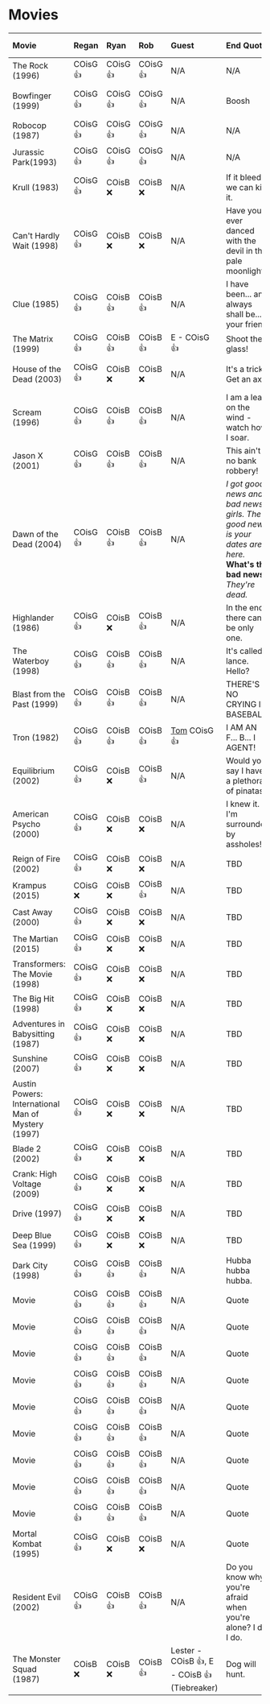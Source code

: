 # Movies

| Movie | Regan | Ryan | Rob | Guest | End Quote | End Quote Origin |
| :-- | :-- | :-- | :-- | :-- | :-- | :-- |
| The Rock (1996) | COisG 👍 | COisG 👍 | COisG 👍 | N/A | N/A | N/A |
| Bowfinger (1999) | COisG 👍 | COisG 👍 | COisG 👍 | N/A | Boosh | [Frisky Dingo (2006)](https://en.wikipedia.org/wiki/Frisky_Dingo) |
| Robocop (1987) | COisG 👍 | COisG 👍 | COisG 👍 | N/A | N/A | N/A |
| Jurassic Park(1993) | COisG 👍 | COisG 👍 | COisG 👍 | N/A | N/A | N/A |
| Krull (1983) | COisG 👍 | COisB ❌ | COisB ❌ | N/A | If it bleeds, we can kill it. | [Predator (1987)](<https://en.wikipedia.org/wiki/Predator_(film)>) |
| Can't Hardly Wait (1998) | COisG 👍 | COisB ❌ | COisB ❌ | N/A | Have you ever danced with the devil in the pale moonlight? | [Batman (1989)](<https://en.wikipedia.org/wiki/Batman_(1989_film)>) |
| Clue (1985) | COisG 👍 | COisB 👍 | COisB 👍 | N/A | I have been... and always shall be... your friend. | [Star Trek II: The Wrath of Khan (1982)](https://en.wikipedia.org/wiki/Star_Trek_II:_The_Wrath_of_Khan) |
| The Matrix (1999) | COisG 👍 | COisB 👍 | COisB 👍 | E - COisG 👍 | Shoot the glass! | [Die Hard (1988)](https://en.wikipedia.org/wiki/Die_Hard) |
| House of the Dead (2003) | COisG 👍 | COisB ❌ | COisB ❌ | N/A | It's a trick. Get an axe. | [Army of Darkness (1992)](https://en.wikipedia.org/wiki/Army_of_Darkness) |
| Scream (1996) | COisG 👍 | COisB 👍 | COisB 👍 | N/A | I am a leaf on the wind - watch how I soar. | [Serenity (2005)](<https://en.wikipedia.org/wiki/Serenity_(2005_film)>) |
| Jason X (2001) | COisG 👍 | COisB 👍 | COisB 👍 | N/A | This ain't no bank robbery! | [Inside Man (2006)](https://en.wikipedia.org/wiki/Inside_Man) |
| Dawn of the Dead (2004) | COisG 👍 | COisB 👍 | COisB 👍 | N/A | _I got good news and bad news, girls. The good news is your dates are here._ <br> **What's the bad news?** <br> _They're dead._ | [Night of the Creeps (1986)](https://en.wikipedia.org/wiki/Night_of_the_Creeps) |
| Highlander (1986) | COisG 👍 | COisB ❌ | COisB 👍 | N/A | In the end there can be only one. | [Highlander (1986)](<https://en.wikipedia.org/wiki/Highlander_(film)>) |
| The Waterboy (1998) | COisG 👍 | COisB 👍 | COisB 👍 | N/A | It's called a lance. Hello? | [A Knight's Tale (2001)](https://en.wikipedia.org/wiki/A_Knight%27s_Tale) |
| Blast from the Past (1999) | COisG 👍 | COisB 👍 | COisB 👍 | N/A | THERE'S NO CRYING IN BASEBALL! | [ A League of Their Own (1992)](https://en.wikipedia.org/wiki/A_League_of_Their_Own) |
| Tron (1982) | COisG 👍 | COisB 👍 | COisB 👍 | [Tom](https://thetomcastpopcast.transistor.fm/) COisG 👍 | I AM AN F... B... I AGENT! | [Point Break (1991)](<https://en.wikipedia.org/wiki/Point_Break_(2015_film)>) |
| Equilibrium (2002) | COisG 👍 | COisB ❌ | COisB 👍 | N/A | Would you say I have a plethora of pinatas? | [Three Amigos! (1986)](https://en.wikipedia.org/wiki/Three_Amigos) |
| American Psycho (2000) | COisG 👍 | COisB ❌ | COisB ❌ | N/A | I knew it. I'm surrounded by assholes! | [Spaceballs (1987)](https://en.wikipedia.org/wiki/Spaceballs) |
| Reign of Fire (2002) | COisG 👍 | COisB ❌ | COisB ❌ | N/A | TBD | [Batman (1989)](<https://en.wikipedia.org/wiki/Predator_(film)>) |
| Krampus (2015) | COisG ❌ | COisB ❌ | COisB 👍 | N/A | TBD | [Batman (1989)](<https://en.wikipedia.org/wiki/Predator_(film)>) |
| Cast Away (2000) | COisG 👍 | COisB ❌ | COisB ❌ | N/A | TBD | [Batman (1989)](<https://en.wikipedia.org/wiki/Predator_(film)>) |
| The Martian (2015) | COisG 👍 | COisB ❌ | COisB ❌ | N/A | TBD | [Batman (1989)](<https://en.wikipedia.org/wiki/Predator_(film)>) |
| Transformers: The Movie (1998) | COisG 👍 | COisB ❌ | COisB ❌ | N/A | TBD | [Batman (1989)](<https://en.wikipedia.org/wiki/Predator_(film)>) |
| The Big Hit (1998) | COisG 👍 | COisB ❌ | COisB ❌ | N/A | TBD | [Batman (1989)](<https://en.wikipedia.org/wiki/Predator_(film)>) |
| Adventures in Babysitting (1987) | COisG 👍 | COisB ❌ | COisB ❌ | N/A | TBD | [Batman (1989)](<https://en.wikipedia.org/wiki/Predator_(film)>) |
| Sunshine (2007) | COisG 👍 | COisB ❌ | COisB ❌ | N/A | TBD | [Batman (1989)](<https://en.wikipedia.org/wiki/Predator_(film)>) |
| Austin Powers: International Man of Mystery (1997) | COisG 👍 | COisB ❌ | COisB ❌ | N/A | TBD | [Batman (1989)](<https://en.wikipedia.org/wiki/Predator_(film)>) |
| Blade 2 (2002) | COisG 👍 | COisB ❌ | COisB ❌ | N/A | TBD | [Batman (1989)](<https://en.wikipedia.org/wiki/Predator_(film)>) |
| Crank: High Voltage (2009) | COisG 👍 | COisB ❌ | COisB ❌ | N/A | TBD | [Batman (1989)](<https://en.wikipedia.org/wiki/Predator_(film)>) |
| Drive (1997) | COisG 👍 | COisB ❌ | COisB ❌ | N/A | TBD | [Batman (1989)](<https://en.wikipedia.org/wiki/Predator_(film)>) |
| Deep Blue Sea (1999) | COisG 👍 | COisB ❌ | COisB ❌ | N/A | TBD | [Batman (1989)](<https://en.wikipedia.org/wiki/Predator_(film)>) |
| Dark City (1998) | COisG 👍 | COisB 👍 | COisB 👍 | N/A | Hubba hubba hubba. | [Payback (1998)](<https://en.wikipedia.org/wiki/Payback_(1999_film)>) |
| Movie | COisG 👍 | COisB 👍 | COisB 👍 | N/A | Quote | [OriginTitle](OriginURL) |
| Movie | COisG 👍 | COisB 👍 | COisB 👍 | N/A | Quote | [OriginTitle](OriginURL) |
| Movie | COisG 👍 | COisB 👍 | COisB 👍 | N/A | Quote | [OriginTitle](OriginURL) |
| Movie | COisG 👍 | COisB 👍 | COisB 👍 | N/A | Quote | [OriginTitle](OriginURL) |
| Movie | COisG 👍 | COisB 👍 | COisB 👍 | N/A | Quote | [OriginTitle](OriginURL) |
| Movie | COisG 👍 | COisB 👍 | COisB 👍 | N/A | Quote | [OriginTitle](OriginURL) |
| Movie | COisG 👍 | COisB 👍 | COisB 👍 | N/A | Quote | [OriginTitle](OriginURL) |
| Movie | COisG 👍 | COisB 👍 | COisB 👍 | N/A | Quote | [OriginTitle](OriginURL) |
| Movie | COisG 👍 | COisB 👍 | COisB 👍 | N/A | Quote | [OriginTitle](OriginURL) |
| Mortal Kombat (1995) | COisG 👍 | COisB ❌ | COisB ❌ | N/A | Quote | [OriginTitle](OriginURL) |
| Resident Evil (2002) | COisG 👍 | COisB 👍 | COisB 👍 | N/A | Do you know why you're afraid when you're alone? I do. I do. | [The Sixth Sense (1999)](https://en.wikipedia.org/wiki/The_Sixth_Sense) |
| The Monster Squad (1987) | COisB ❌ | COisB ❌ | COisB 👍 | Lester - COisB 👍, E - COisB 👍 (Tiebreaker) | Dog will hunt. | [The Texas Chainsaw Massacre 2 (1986)](https://en.wikipedia.org/wiki/The_Texas_Chainsaw_Massacre_2) |
